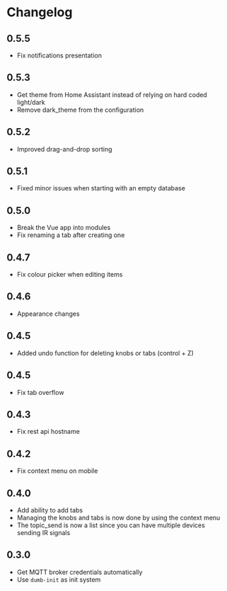 # Changelog

## 0.5.5

- Fix notifications presentation

## 0.5.3

- Get theme from Home Assistant instead of relying on hard coded light/dark
- Remove dark_theme from the configuration

## 0.5.2

- Improved drag-and-drop sorting 

## 0.5.1
- Fixed minor issues when starting with an empty database

## 0.5.0

- Break the Vue app into modules
- Fix renaming a tab after creating one

## 0.4.7

- Fix colour picker when editing items

## 0.4.6

- Appearance changes

## 0.4.5

- Added undo function for deleting knobs or tabs (control + Z)

## 0.4.5

- Fix tab overflow

## 0.4.3

- Fix rest api hostname

## 0.4.2

- Fix context menu on mobile

## 0.4.0

- Add ability to add tabs
- Managing the knobs and tabs is now done by using the context menu
- The topic_send is now a list since you can have multiple devices sending IR signals

## 0.3.0

- Get MQTT broker credentials automatically
- Use `dumb-init` as init system